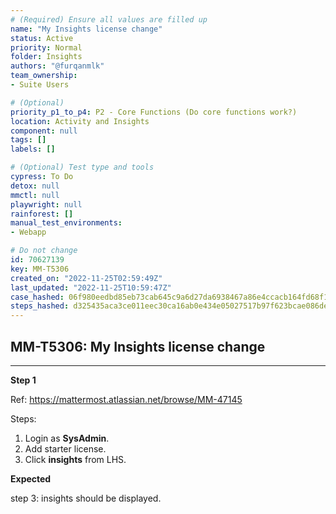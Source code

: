 ```yaml
---
# (Required) Ensure all values are filled up
name: "My Insights license change"
status: Active
priority: Normal
folder: Insights
authors: "@furqanmlk"
team_ownership: 
- Suite Users

# (Optional)
priority_p1_to_p4: P2 - Core Functions (Do core functions work?)
location: Activity and Insights
component: null
tags: []
labels: []

# (Optional) Test type and tools
cypress: To Do
detox: null
mmctl: null
playwright: null
rainforest: []
manual_test_environments: 
- Webapp

# Do not change
id: 70627139
key: MM-T5306
created_on: "2022-11-25T02:59:49Z"
last_updated: "2022-11-25T10:59:47Z"
case_hashed: 06f980eedbd85eb73cab645c9a6d27da6938467a86e4ccacb164fd68f13ba8eaa8a63cb255a810d54a085663d8781f4d
steps_hashed: d325435aca3ce011eec30ca16ab0e434e05027517b97f623bcae086de980174408bea49e1b836d3ffb2ffc1fd9c2722e
---
```


<!-- (Auto-generated) Based on frontmatter's "key" and "name" -->

## MM-T5306: My Insights license change

---

**Step 1**

Ref: <https://mattermost.atlassian.net/browse/MM-47145>

Steps:

1. Login as **SysAdmin**.
2. Add starter license.
3. Click **insights** from LHS.

**Expected**

step 3: insights should be displayed.
